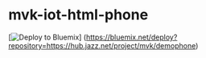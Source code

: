 # mvk-iot-html-phone

[![Deploy to Bluemix](https://bluemix.net/deploy/button.png)]
(https://bluemix.net/deploy?repository=https://hub.jazz.net/project/mvk/demophone)
